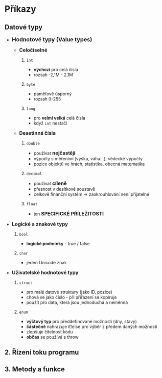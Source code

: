 # Příkazy

## Datové typy

- <span style="font-size: 18px;"> **Hodnotové typy (Value types)** </span>

  - <span style="font-size: 16px;"> **Celočíselné** </span>
  
    1. `int`
  
       - **výchozí** pro celá čísla
       - rozsah -2,1M - 2,1M
  
    2. `byte`
  
       - paměťově úsporný
       - rozsah 0-255

    3. `long`
  
       - pro **velmi velká** celá čísla
       - když `int` nestačí
  

  - <span style="font-size: 16px;"> **Desetinná čísla** </span>

    1. `double`

        - používat <span style="font-size: 16px;"> **nejčastěji** </span>
        - výpočty s měřeními (výška, váha...), vědecké výpočty
        - pozice objektů ve hrách, statistika, obecná matematika

    2. `decimal`

        - používat <span style="font-size: 16px;"> **cíleně** </span>
        - přesnost v desítkové soustavě
        - celkově finanční systém -> zaokrouhlování není přijatelné

    3. `float`

        - jen <span style="font-size: 16px;"> **SPECIFICKÉ PŘÍLEŽITOSTI** </span>

- <span style="font-size: 16px"> **Logické a znakové typy** </span>

    1. `bool`

        - **logické podmínky** - true / false

    2. `char`

        - jeden Unicode znak

- <span style="font-size: 16px"> **Uživatelské hodnotové typy** </span>

    1. `struct`

        - pro malé datové struktury (jako ID, pozice)
        - chová se jako číslo - při přiřazení se kopíruje
        - použít pro data, která jsou jednoduchá a neměnná

    2. `enum`

        - **výčtový typ** pro předdefinované možnosti (dny, stavy)
        - **částečně** nahrazuje if/else pro výběr z předem daných možností
        - zlepšuje čitelnost kódu
        - **občas** se používá s throw

## 2. Řízení toku programu

## 3. Metody a funkce
